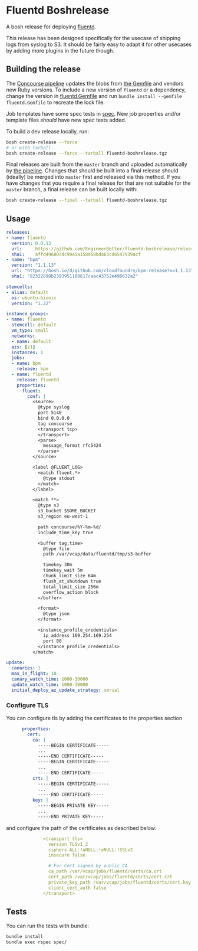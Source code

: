 # Fluentd Boshrelease

A bosh release for deploying [fluentd](https://www.fluentd.org/).

This release has been designed specifically for the usecase of shipping logs
from syslog to S3. It should be fairly easy to adapt it for other usecases by
adding more plugins in the future though.

## Building the release

The
[Concourse pipeline](https://ci.engineerbetter.com/teams/main/pipelines/fluentd-boshrelease)
updates the blobs from [the Gemfile](fluentd.Gemfile) and vendors new Ruby
versions. To include a new version of `fluentd` or a dependency, change the
version in [fluentd.Gemfile](fluentd.Gemfile) and run
`bundle install --gemfile fluentd.Gemfile` to recreate the lock file.

Job templates have some spec tests in [spec](spec). New job properties and/or
template files _should_ have new spec tests added.

To build a dev release locally, run:

```bash
bosh create-release --force
# or with tarball
bosh create-release --force --tarball fluentd-boshrelease.tgz
```

Final releases are built from the `master` branch and uploaded automatically by
[the pipeline](https://ci.engineerbetter.com/teams/main/pipelines/fluentd-boshrelease).
Changes that should be built into a final release should (ideally) be merged
into `master` first and released via this method. If you have changes that you
require a final release for that are not suitable for the `master` branch, a
final release can be built locally with:

```bash
bosh create-release --final --tarball fluentd-boshrelease.tgz
```

## Usage

```yaml
releases:
- name: fluentd
  version: 0.0.13
  url:     https://github.com/EngineerBetter/fluentd-boshrelease/releases/download/0.0.13/fluentd-final-release-0.0.13.tgz
  sha1:    affd49680cdc99a5a158d68bda63cd6547939acf
- name: "bpm"
  version: "1.1.13"
  url: "https://bosh.io/d/github.com/cloudfoundry/bpm-release?v=1.1.13"
  sha1: "82322898b2393951108617caac43752e498632a2"

stemcells:
- alias: default
  os: ubuntu-bionic
  version: "1.22"

instance_groups:
- name: fluentd
  stemcell: default
  vm_type: small
  networks:
  - name: default
  azs: [z1]
  instances: 1
  jobs:
  - name: bpm
    release: bpm
  - name: fluentd
    release: fluentd
    properties:
      fluent:
        conf: |
          <source>
            @type syslog
            port 5140
            bind 0.0.0.0
            tag concourse
            <transport tcp>
            </transport>
            <parse>
              message_format rfc5424
            </parse>
          </source>

          <label @FLUENT_LOG>
            <match fluent.*>
              @type stdout
            </match>
          </label>

          <match **>
            @type s3
            s3_bucket $SOME_BUCKET
            s3_region eu-west-1

            path concourse/%Y-%m-%d/
            include_time_key true

            <buffer tag,time>
              @type file
              path /var/vcap/data/fluentd/tmp/s3-buffer

              timekey 30m
              timekey_wait 5m
              chunk_limit_size 64m
              flush_at_shutdown true
              total_limit_size 256m
              overflow_action block
            </buffer>

            <format>
              @type json
            </format>

            <instance_profile_credentials>
              ip_address 169.254.169.254
              port 80
            </instance_profile_credentials>
          </match>

update:
  canaries: 1
  max_in_flight: 10
  canary_watch_time: 1000-30000
  update_watch_time: 1000-30000
  initial_deploy_az_update_strategy: serial
```

### Configure TLS

You can configure tls by adding the certificates to the properties section

```yaml
      properties:
        cert:
          ca: |
            -----BEGIN CERTIFICATE-----
            ...
            -----END CERTIFICATE-----
            -----BEGIN CERTIFICATE-----
            ...
            -----END CERTIFICATE-----
          crt: |
            -----BEGIN CERTIFICATE-----
            ...
            -----END CERTIFICATE-----
          key: |
            -----BEGIN PRIVATE KEY-----
            ...
            -----END PRIVATE KEY-----
```

and configure the path of the certificates as described below:

```yaml
              <transport tls>
                version TLSv1_2
                ciphers ALL:!aNULL:!eNULL:!SSLv2
                insecure false

                # For Cert signed by public CA
                ca_path /var/vcap/jobs/fluentd/certs/ca.crt
                cert_path /var/vcap/jobs/fluentd/certs/cert.crt
                private_key_path /var/vcap/jobs/fluentd/certs/cert.key
                client_cert_auth false
              </transport>
```

## Tests

You can run the tests with bundle:

```bash
bundle install
bundle exec rspec spec/
```
